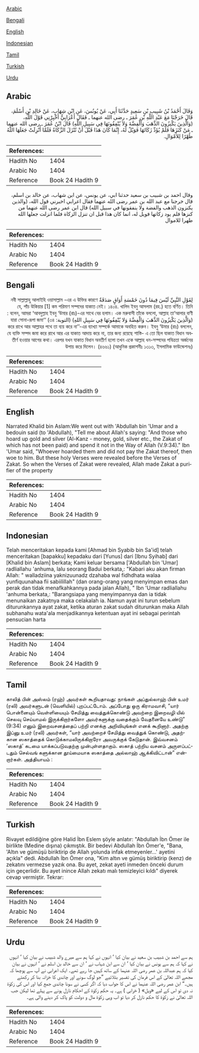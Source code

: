 [Arabic](#arabic)

[Bengali](#bengali)

[English](#english)

[Indonesian](#indonesian)

[Tamil](#tamil)

[Turkish](#turkish)

[Urdu](#urdu)

## Arabic


<div dir="rtl" lang="ar" style={{fontSize:'larger',backgroundColor:'#f8f9fa',padding:20}}>
وَقَالَ أَحْمَدُ بْنُ شَبِيبِ بْنِ سَعِيدٍ حَدَّثَنَا أَبِي، عَنْ يُونُسَ، عَنِ ابْنِ شِهَابٍ، عَنْ خَالِدِ بْنِ أَسْلَمَ، قَالَ خَرَجْنَا مَعَ عَبْدِ اللَّهِ بْنِ عُمَرَ ـ رضى الله عنهما ـ فَقَالَ أَعْرَابِيٌّ أَخْبِرْنِي قَوْلَ اللَّهِ، ‏(‏وَالَّذِينَ يَكْنِزُونَ الذَّهَبَ وَالْفِضَّةَ وَلاَ يُنْفِقُونَهَا فِي سَبِيلِ اللَّهِ‏)‏ قَالَ ابْنُ عُمَرَ ـ رضى الله عنهما ـ مَنْ كَنَزَهَا فَلَمْ يُؤَدِّ زَكَاتَهَا فَوَيْلٌ لَهُ، إِنَّمَا كَانَ هَذَا قَبْلَ أَنْ تُنْزَلَ الزَّكَاةُ فَلَمَّا أُنْزِلَتْ جَعَلَهَا اللَّهُ طُهْرًا لِلأَمْوَالِ‏.‏
</div>
<div style={{backgroundColor:'#f8f9fa',padding:20, marginBottom: 10}}><table> <thead> <tr> <th>References:</th> <th></th> </tr> </thead> <tbody><tr><td>Hadith No</td><td>1404</td></tr><tr><td>Arabic No</td><td>1404</td></tr><tr><td>Reference</td><td>Book 24 Hadith 9</td></tr></tbody></table></div>


<div dir="rtl" lang="ar" style={{fontSize:'larger',backgroundColor:'#f8f9fa',padding:20}}>
وقال احمد بن شبيب بن سعيد حدثنا ابي، عن يونس، عن ابن شهاب، عن خالد بن اسلم، قال خرجنا مع عبد الله بن عمر رضى الله عنهما فقال اعرابي اخبرني قول الله، (والذين يكنزون الذهب والفضة ولا ينفقونها في سبيل الله) قال ابن عمر رضى الله عنهما من كنزها فلم يود زكاتها فويل له، انما كان هذا قبل ان تنزل الزكاة فلما انزلت جعلها الله طهرا للاموال
</div>
<div style={{backgroundColor:'#f8f9fa',padding:20, marginBottom: 10}}><table> <thead> <tr> <th>References:</th> <th></th> </tr> </thead> <tbody><tr><td>Hadith No</td><td>1404</td></tr><tr><td>Arabic No</td><td>1404</td></tr><tr><td>Reference</td><td>Book 24 Hadith 9</td></tr></tbody></table></div>

## Bengali


<div dir="rtl" lang="bn" style={{fontSize:'larger',backgroundColor:'#f8f9fa',padding:20}}>
لِقَوْلِ النَّبِيِّ لَيْسَ فِيمَا دُونَ خَمْسَةِ أَوَاقٍ صَدَقَةٌ নবী সাল্লাল্লাহু আলাইহি ওয়াসাল্লাম -এর এ উক্তির কারণে যে, পাঁচ উকিয়ার [1] কম পরিমাণ সম্পদের যাকাত নেই। ১৪০৪. খালিদ ইবনু আসলাম (রহ.) হতে বর্ণিত। তিনি বলেন, আমরা ‘আবদুল্লাহ ইবনু ‘উমার (রাঃ)-এর সাথে বের হলাম। এক মরুবাসী তাঁকে বললো, আল্লাহ তা‘আলার বাণী : (وَالَّذِينَ يَكْنِزُونَ الذَّهَبَ وَالْفِضَّةَ وَلا يُنْفِقُونَهَا فِي سَبِيلِ اللهِ) (التوبة: ৩৪) ‘‘যারা সোনা-রূপা জমা করে রাখে আর আল্লাহর পথে তা ব্যয় করে না’’-এর ব্যাখ্যা সম্পর্কে আমাকে অবহিত করুন। ইবনু ‘উমার (রাঃ) বললেন, যে ব্যক্তি সম্পদ জমা করে রাখে আর এর যাকাত আদায় করে না, তার জন্য রয়েছে শাস্তি- এ তো ছিল যাকাত বিধান অবতীর্ণ হওয়ার আগের কথা। এরপর যখন যাকাত বিধান অবতীর্ণ হলো তখন একে আল্লাহ ধন-সম্পদের পবিত্রতা অর্জনের উপায় করে দিলেন। (৪৬৬১) (আধুনিক প্রকাশনীঃ ১৩১৩, ইসলামিক ফাউন্ডেশনঃ)
</div>
<div style={{backgroundColor:'#f8f9fa',padding:20, marginBottom: 10}}><table> <thead> <tr> <th>References:</th> <th></th> </tr> </thead> <tbody><tr><td>Hadith No</td><td>1404</td></tr><tr><td>Arabic No</td><td>1404</td></tr><tr><td>Reference</td><td>Book 24 Hadith 9</td></tr></tbody></table></div>

## English


<div dir="ltr" lang="en" style={{fontSize:'larger',backgroundColor:'#f8f9fa',padding:20}}>
Narrated Khalid bin Aslam:We went out with 'Abdullah bin 'Umar and a bedouin said (to 'Abdullah), "Tell me about Allah's saying: "And those who hoard up gold and silver (Al-Kanz - money, gold, silver etc., the Zakat of which has not been paid) and spend it not in the Way of Allah (V.9:34)." Ibn 'Umar said, "Whoever hoarded them and did not pay the Zakat thereof, then woe to him. But these holy Verses were revealed before the Verses of Zakat. So when the Verses of Zakat were revealed, Allah made Zakat a purifier of the property
</div>
<div style={{backgroundColor:'#f8f9fa',padding:20, marginBottom: 10}}><table> <thead> <tr> <th>References:</th> <th></th> </tr> </thead> <tbody><tr><td>Hadith No</td><td>1404</td></tr><tr><td>Arabic No</td><td>1404</td></tr><tr><td>Reference</td><td>Book 24 Hadith 9</td></tr></tbody></table></div>

## Indonesian


<div dir="ltr" lang="id" style={{fontSize:'larger',backgroundColor:'#f8f9fa',padding:20}}>
Telah menceritakan kepada kami [Ahmad bin Syabib bin Sa'id] telah menceritakan [bapakku] kepadaku dari [Yunus] dari [Ibnu Syihab] dari [Khalid bin Aslam] berkata; Kami keluar bersama ['Abdullah bin 'Umar] radliallahu 'anhuma, lalu seorang Badui berkata,: "Kabari aku akan firman Allah: " walladziina yaknizuunadz dzahaba wal fidhdhata walaa yunfiquunahaa fii sabiilillah" (dan orang-orang yang menyimpan emas dan perak dan tidak menafkahkannya pada jalan Allah), " Ibn 'Umar radliallahu 'anhuma berkata,: "Barangsiapa yang menyimpannya dan ia tidak menunaikan zakatnya maka celakalah ia. Namun ayat ini turun sebelum diturunkannya ayat zakat, ketika aturan zakat sudah diturunkan maka Allah subhanahu wata'ala menjadikannya ketentuan ayat ini sebagai perintah pensucian harta
</div>
<div style={{backgroundColor:'#f8f9fa',padding:20, marginBottom: 10}}><table> <thead> <tr> <th>References:</th> <th></th> </tr> </thead> <tbody><tr><td>Hadith No</td><td>1404</td></tr><tr><td>Arabic No</td><td>1404</td></tr><tr><td>Reference</td><td>Book 24 Hadith 9</td></tr></tbody></table></div>

## Tamil


<div dir="ltr" lang="ta" style={{fontSize:'larger',backgroundColor:'#f8f9fa',padding:20}}>
காலித் பின் அஸ்லம் (ரஹ்) அவர்கள் கூறியதாவது: நாங்கள் அப்துல்லாஹ் பின் உமர் (ரலி) அவர்களுடன் (வெளியில்) புறப்பட்டோம். அப்போது ஒரு கிராமவாசி, “யார் பொன்னையும் வெள்ளியையும் சேமித்து வைத்துக்கொண்டு அவற்றை இறைவழி யில் செலவு செய்யாமல் இருக்கிறார்களோ அவர்களுக்கு வதைக்கும் வேதனையே உண்டு” (9:34) எனும் இறைவசனத்தைப் பற்றி எனக்கு அறிவியுங்கள் எனக் கூறினார். அதற்கு இப்னு உமர் (ரலி) அவர்கள், “யார் அவற்றைச் சேமித்து வைத்துக் கொண்டு, அதற்கான ஸகாத்தைக் கொடுக்காமலிருக்கிறாரோ அவருக்குக் கேடுதான். இவ்வசனம் ‘ஸகாத்’ கடமை யாக்கப்படுவதற்கு முன்புள்ளதாகும். ஸகாத் பற்றிய வசனம் அருளப்பட்டதும் செல்வங் களுக்கான தூய்மையாக ஸகாத்தை அல்லாஹ் ஆக்கிவிட்டான்” என்றார்கள். அத்தியாயம் :
</div>
<div style={{backgroundColor:'#f8f9fa',padding:20, marginBottom: 10}}><table> <thead> <tr> <th>References:</th> <th></th> </tr> </thead> <tbody><tr><td>Hadith No</td><td>1404</td></tr><tr><td>Arabic No</td><td>1404</td></tr><tr><td>Reference</td><td>Book 24 Hadith 9</td></tr></tbody></table></div>

## Turkish


<div dir="ltr" lang="tr" style={{fontSize:'larger',backgroundColor:'#f8f9fa',padding:20}}>
Rivayet edildiğine göre Halid İbn Eslem şöyle anlatır: "Abdullah İbn Ömer ile birlikte (Medine dışına) çıkmıştık. Bir bedevi Abdullah İbn Ömer'e, "Bana, 'Altın ve gümüşü biriktirip de Allah yolunda infak etmeyenler...' ayetini açıkla" dedi. Abdullah İbn Ömer ona, "Kim altın ve gümüş biriktirip (kenz) de zekatını vermezse yazık ona. Bu ayet, zekat ayeti inmeden önceki durum için geçerlidir. Bu ayet inince Allah zekatı malı temizleyici kıldı" diyerek cevap vermiştir. Tekrar:
</div>
<div style={{backgroundColor:'#f8f9fa',padding:20, marginBottom: 10}}><table> <thead> <tr> <th>References:</th> <th></th> </tr> </thead> <tbody><tr><td>Hadith No</td><td>1404</td></tr><tr><td>Arabic No</td><td>1404</td></tr><tr><td>Reference</td><td>Book 24 Hadith 9</td></tr></tbody></table></div>

## Urdu


<div dir="rtl" lang="ur" style={{fontSize:'larger',backgroundColor:'#f8f9fa',padding:20}}>
ہم سے احمد بن شبیب بن سعید نے بیان کیا ‘ انہوں نے کہا ہم سے میرے والد شبیب نے بیان کیا ‘ انہوں نے کہا کہ ہم سے یونس نے بیان کیا ‘ ان سے ابن شہاب نے ‘ ان سے خالد بن اسلم نے ‘ انہوں نے بیان کیا کہ ہم عبداللہ بن عمر رضی اللہ عنہما کے ساتھ کہیں جا رہے تھے۔ ایک اعرابی نے آپ سے پوچھا کہ مجھے اللہ تعالیٰ کے اس فرمان کی تفسیر بتلائیے ”جو لوگ سونے اور چاندی کا خزانہ بنا کر رکھتے ہیں۔“ ابن عمر رضی اللہ عنہما نے اس کا جواب دیا کہ اگر کسی نے سونا چاندی جمع کیا اور اس کی زکوٰۃ نہ دی تو اس کے لیے «ويل» ( خرابی ) ہے۔ یہ حکم زکوٰۃ کے احکام نازل ہونے سے پہلے تھا لیکن جب اللہ تعالیٰ نے زکوٰۃ کا حکم نازل کر دیا تو اب وہی زکوٰۃ مال و دولت کو پاک کر دینے والی ہے۔
</div>
<div style={{backgroundColor:'#f8f9fa',padding:20, marginBottom: 10}}><table> <thead> <tr> <th>References:</th> <th></th> </tr> </thead> <tbody><tr><td>Hadith No</td><td>1404</td></tr><tr><td>Arabic No</td><td>1404</td></tr><tr><td>Reference</td><td>Book 24 Hadith 9</td></tr></tbody></table></div>